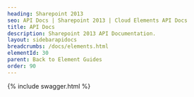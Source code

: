 ```yaml
---
heading: Sharepoint 2013
seo: API Docs | Sharepoint 2013 | Cloud Elements API Docs
title: API Docs
description: Sharepoint 2013 API Documentation.
layout: sidebarapidocs
breadcrumbs: /docs/elements.html
elementId: 30
parent: Back to Element Guides
order: 90
---
```


{% include swagger.html %}
